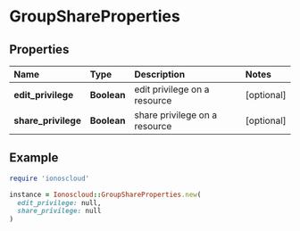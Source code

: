 # GroupShareProperties

## Properties

| Name | Type | Description | Notes |
| :--- | :--- | :--- | :--- |
| **edit\_privilege** | **Boolean** | edit privilege on a resource | \[optional\] |
| **share\_privilege** | **Boolean** | share privilege on a resource | \[optional\] |

## Example

```ruby
require 'ionoscloud'

instance = Ionoscloud::GroupShareProperties.new(
  edit_privilege: null,
  share_privilege: null
)
```

